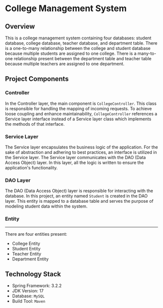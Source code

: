 # College Management System

## Overview

This is a college management system containing four databases: student database, college database, teacher database, and department table. There is a one-to-many relationship between the college and student database because multiple students are assigned to one college. There is a many-to-one relationship present between the department table and teacher table because multiple teachers are assigned to one department.

## Project Components

### Controller

In the Controller layer, the main component is `CollegeController`. This class is responsible for handling the mapping of incoming requests. To achieve loose coupling and enhance maintainability, `CollegeController` references a Service layer interface instead of a Service layer class which implements the methods of that interface.

### Service Layer

The Service layer encapsulates the business logic of the application. For the sake of abstraction and adhering to best practices, an interface is utilized in the Service layer. The Service layer communicates with the DAO (Data Access Object) layer. In this layer, all the logic is written to ensure the application's functionality.

### DAO Layer

The DAO (Data Access Object) layer is responsible for interacting with the database. In this project, an entity named `Student` is created in the DAO layer. This entity is mapped to a database table and serves the purpose of modeling student data within the system.

### Entity
---
There are four entities present:
- College Entity
- Student Entity
- Teacher Entity
- Department Entity



## Technology Stack

- Spring Framework: 3.2.2
- JDK Version: 17
- Database: `MySQL`
- Build Tool: `Maven`

